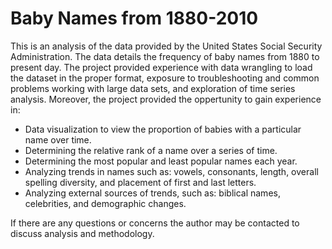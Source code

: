 # Baby Names from 1880-2010

This is an analysis of the data provided by the United States Social Security Administration. The data details the frequency of baby names from 1880 to present day. The project provided experience with data wrangling to load the dataset in the proper format, exposure to troubleshooting and common problems working with large data sets, and exploration of time series analysis. Moreover, the project provided the oppertunity to gain experience in:

- Data visualization to view the proportion of babies with a particular name over time.
- Determining the relative rank of a name over a series of time.
- Determining the most popular and least popular names each year.
- Analyzing trends in names such as: vowels, consonants, length, overall spelling diversity, and placement of first and last letters.
- Analyzing external sources of trends, such as: biblical names, celebrities, and demographic changes.

If there are any questions or concerns the author may be contacted to discuss analysis and methodology.